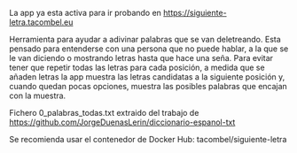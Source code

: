 La app ya esta activa para ir probando en https://siguiente-letra.tacombel.eu

Herramienta para ayudar a adivinar palabras que se van deletreando. Esta pensado para entenderse con una persona que no puede hablar, a la que se le van diciendo o mostrando letras hasta que hace una seña. Para evitar tener que repetir todas las letras para cada posición, a medida que se añaden letras la app muestra las letras candidatas a la siguiente posición y, cuando quedan pocas opciones, muestra las posibles palabras que encajan con la muestra.

Fichero 0_palabras_todas.txt extraido del trabajo de https://github.com/JorgeDuenasLerin/diccionario-espanol-txt

Se recomienda usar el contenedor de Docker Hub: tacombel/siguiente-letra
